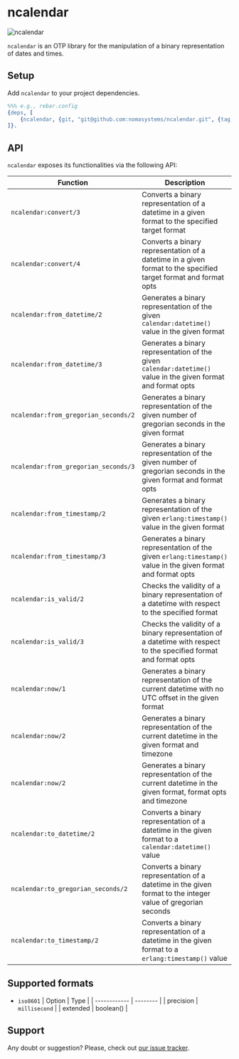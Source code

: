 # ncalendar

![ncalendar](https://github.com/nomasystems/ncalendar/actions/workflows/ci.yml/badge.svg)

`ncalendar` is an OTP library for the manipulation of a binary representation of dates and times.

## Setup

Add `ncalendar` to your project dependencies.

```erl
%%% e.g., rebar.config
{deps, [
    {ncalendar, {git, "git@github.com:nomasystems/ncalendar.git", {tag, "0.1.0"}}}
]}.
```

## API

`ncalendar` exposes its functionalities via the following API:

| Function | Description |
| --------  | ------------ |
| `ncalendar:convert/3` | Converts a binary representation of a datetime in a given format to the specified target format |
| `ncalendar:convert/4` | Converts a binary representation of a datetime in a given format to the specified target format and format opts |
| `ncalendar:from_datetime/2` | Generates a binary representation of the given `calendar:datetime()` value in the given format |
| `ncalendar:from_datetime/3` | Generates a binary representation of the given `calendar:datetime()` value in the given format and format opts|
| `ncalendar:from_gregorian_seconds/2` | Generates a binary representation of the given number of gregorian seconds in the given format |
| `ncalendar:from_gregorian_seconds/3` | Generates a binary representation of the given number of gregorian seconds in the given format and format opts |
| `ncalendar:from_timestamp/2` | Generates a binary representation of the given `erlang:timestamp()` value in the given format |
| `ncalendar:from_timestamp/3` | Generates a binary representation of the given `erlang:timestamp()` value in the given format and format opts |
| `ncalendar:is_valid/2` | Checks the validity of a binary representation of a datetime with respect to the specified format |
| `ncalendar:is_valid/3` | Checks the validity of a binary representation of a datetime with respect to the specified format and format opts |
| `ncalendar:now/1` | Generates a binary representation of the current datetime with no UTC offset in the given format |
| `ncalendar:now/2` | Generates a binary representation of the current datetime in the given format and timezone |
| `ncalendar:now/2` | Generates a binary representation of the current datetime in the given format, format opts and timezone |
| `ncalendar:to_datetime/2` | Converts a binary representation of a datetime in the given format to a `calendar:datetime()` value |
| `ncalendar:to_gregorian_seconds/2` | Converts a binary representation of a datetime in the given format to the integer value of gregorian seconds |
| `ncalendar:to_timestamp/2` | Converts a binary representation of a datetime in the given format to a `erlang:timestamp()` value |

## Supported formats
- `iso8601`
    | Option | Type |
    | ------------ | --------  |
    | precision | `millisecond` |
    | extended | boolean() |


## Support

Any doubt or suggestion? Please, check out [our issue tracker](https://github.com/nomasystems/ncalendar/issues).
